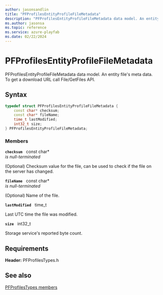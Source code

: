 ```yaml
---
author: jasonsandlin
title: "PFProfilesEntityProfileFileMetadata"
description: "PFProfilesEntityProfileFileMetadata data model. An entity file's meta data. To get a download URL call File/GetFiles API."
ms.author: jasonsa
ms.topic: reference
ms.service: azure-playfab
ms.date: 02/22/2024
---
```


# PFProfilesEntityProfileFileMetadata  

PFProfilesEntityProfileFileMetadata data model. An entity file's meta data. To get a download URL call File/GetFiles API.  

## Syntax  
  
```cpp
typedef struct PFProfilesEntityProfileFileMetadata {  
    const char* checksum;  
    const char* fileName;  
    time_t lastModified;  
    int32_t size;  
} PFProfilesEntityProfileFileMetadata;  
```
  
### Members  
  
**`checksum`** &nbsp; const char*  
*is null-terminated*  
  
(Optional) Checksum value for the file, can be used to check if the file on the server has changed.
  
**`fileName`** &nbsp; const char*  
*is null-terminated*  
  
(Optional) Name of the file.
  
**`lastModified`** &nbsp; time_t  
  
Last UTC time the file was modified.
  
**`size`** &nbsp; int32_t  
  
Storage service's reported byte count.
  
  
## Requirements  
  
**Header:** PFProfilesTypes.h
  
## See also  
[PFProfilesTypes members](../pfprofilestypes_members.md)  

  
  
